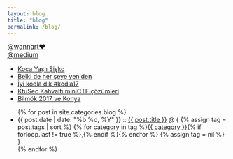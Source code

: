 ```yaml
---
layout: blog
title: "blog"
permalink: /blog/
---
```


<a class="wannartclass" href="https://wannart.com/author/md" target="_blank"> @wannart&#x2665; </a> <br class="aclass">
<a class="wannartclass" href="https://medium.com/mucahiddogan_" target="_blank"> @medium </a>

* <a href="https://www.wannart.com/?p=170389" target="_blank"> Koca Yaşlı Şişko </a>
* <a href="https://medium.com/@mucahiddogan_/belki-de-her-şeye-yeniden-8398c6fc3796" target="_blank"> Belki de her şeye yeniden </a>
* <a href="https://medium.com/@mucahiddogan_/İyi-kodladık-kodla17-17d9f735aec2" target="_blank"> İyi kodla dık #kodla17 </a>
* <a href="https://medium.com/@mucahiddogan_/ktusec-kahvaltı-minictf-çözümmleri-c07ea71aed31" target="_blank">KtuSec Kahvaltı miniCTF çözümleri</a>
* <a href="https://medium.com/@mucahiddogan_/bilmök-2017-ve-konya-dd05766a2d6c" target="_blank"> Bilmök 2017 ve Konya </a>

<ul class="posts">
    {% for post in site.categories.blog %}
        <li>
            <span class="post-date">{{ post.date | date: "%b %d, %Y" }}</span>
            ::
            <a class="post-link" href="{{ site.baseurl }}{{ post.url }}">{{ post.title }}</a>
            @ {
            {% assign tag = post.tags | sort %}
            {% for category in tag %}<span><a href="{{ site.baseurl }}category/#{{ category }}" class="reserved">{{ category }}</a>{% if forloop.last != true %},{% endif %}</span>{% endfor %}
            {% assign tag = nil %}
            }
        </li>
    {% endfor %}
</ul>
<style>
    .aclass{
        margin: 5px;
    }
    .wannartclass{
        font-size: 15px;
    }
</style>
